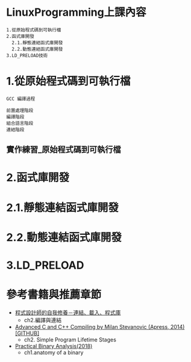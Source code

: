 
# LinuxProgramming上課內容
```
1.從原始程式碼到可執行檔
2.函式庫開發
  2.1.靜態連結函式庫開發
  2.2.動態連結函式庫開發
3.LD_PRELOAD技術
```

# 1.從原始程式碼到可執行檔
```
GCC 編譯過程

前置處理階段
編譯階段
組合語言階段
連結階段
```
## 實作練習_原始程式碼到可執行檔


# 2.函式庫開發

# 2.1.靜態連結函式庫開發

# 2.2.動態連結函式庫開發

# 3.LD_PRELOAD

# 參考書籍與推薦章節

- [程式設計師的自我修養－連結、載入、程式庫](https://www.tenlong.com.tw/products/9789861818283?list_name=srh)
  - ch2.編譯與連結 
- [Advanced C and C++ Compiling by Milan Stevanovic (Apress, 2014)](https://www.apress.com/gp/book/9781430266679) [[GITHUB]](https://github.com/Apress/adv-c-cpp-compiling)
  - ch2. Simple Program Lifetime Stages
- [Practical Binary Analysis(2018)](https://nostarch.com/binaryanalysis)
   - ch1.anatomy of a binary 
